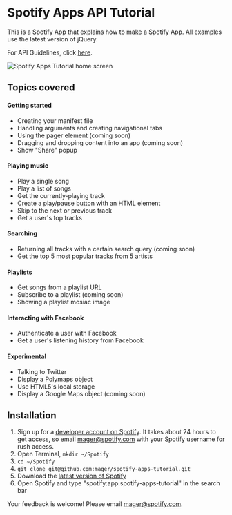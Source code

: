 # Spotify Apps API Tutorial

This is a Spotify App that explains how to make a Spotify App. All examples use the latest version of jQuery.

For API Guidelines, click [here](http://developer.spotify.com/download/spotify-apps-api/guidelines/).

![Spotify Apps Tutorial home screen](https://github.com/mager/spotify-apps-tutorial/raw/master/img/spotify-apps-tutorial-v1.jpg)

## Topics covered

#### Getting started

 * Creating your manifest file
 * Handling arguments and creating navigational tabs
 * Using the pager element (coming soon)
 * Dragging and dropping content into an app (coming soon)
 * Show "Share" popup

#### Playing music

 * Play a single song
 * Play a list of songs
 * Get the currently-playing track
 * Create a play/pause button with an HTML element
 * Skip to the next or previous track
 * Get a user's top tracks

#### Searching

 * Returning all tracks with a certain search query (coming soon)
 * Get the top 5 most popular tracks from 5 artists

#### Playlists

 * Get songs from a playlist URL
 * Subscribe to a playlist (coming soon)
 * Showing a playlist mosiac image

#### Interacting with Facebook

 * Authenticate a user with Facebook
 * Get a user's listening history from Facebook

#### Experimental

 * Talking to Twitter
 * Display a Polymaps object
 * Use HTML5's local storage
 * Display a Google Maps object (coming soon)


## Installation

 1. Sign up for a [developer account on Spotify](http://developer.spotify.com/en/spotify-apps-api/developer-signup/). It takes about 24 hours to get access, so email mager@spotify.com with your Spotify username for rush access.
 2. Open Terminal, `mkdir ~/Spotify`
 3. `cd ~/Spotify`
 4. `git clone git@github.com:mager/spotify-apps-tutorial.git`
 5. Download the [latest version of Spotify](http://spotify.com/download)
 6. Open Spotify and type "spotify:app:spotify-apps-tutorial" in the search bar

Your feedback is welcome! Please email mager@spotify.com.
